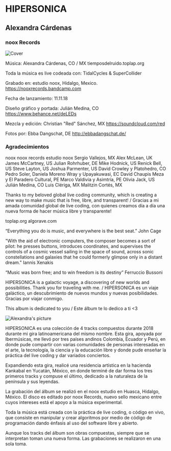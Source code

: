 # HIPERSONICA
## Alexandra Cárdenas
### noox Records

![Cover](https://github.com/tiemposdelruido/HIPERSONICA-prensa/blob/master/HIPERSONICA_2_alta.png)

Música:
Alexandra Cárdenas, CO / MX
tiemposdelruido.toplap.org

Toda la música es live codeada con: TidalCycles & SuperCollider

Grabado en: estudio noox, Hidalgo, Mexico.
https://nooxrecords.bandcamp.com

Fecha de lanzamiento: 11.11.18

Diseño gráfico y portada:
Julián Medina, CO
https://www.behance.net/deLEDs

Mezcla y edición:
Christian "Red" Sánchez, MX
https://soundcloud.com/red

Fotos por: 
Ebba Dangschat, DE
http://ebbadangschat.de/

### Agradecimientos

noox
noox records
estudio noox
Sergio Vallejos, MX
Alex McLean, UK
James McCartney, US
Julian Rohrhuber, DE
Mike Hodnick, US
Renick Bell, US
Steve Layton, US
Joshua Parmenter, US
David Crowley y Platohedro, CO
Pedro Soler, Daniela Moreno Wray y Upayakuwasi, EC
David Chaupis Meza y El Paradero Cultural, PE
Marco Valdivia y Asimtría, PE
Olivia Jack, US
Julián Medina, CO
Luis Clériga, MX
Malitzin Cortés, MX

Thanks to my beloved global live coding community, which is creating a new way to make music that is free, libre, and transparent! / Gracias a mi amada comunidad global de live coding, con quienes creamos día a día una nueva forma de hacer música libre y transparente! 

toplap.org
algorave.com

“Everything you do is music, and everywhere is the best seat.” John Cage 

"With the aid of electronic computers, the composer becomes a sort of pilot: he presses buttons, introduces coordinates, and supervises the controls of a cosmic vessel sailing in the space of sound, across sonic constellations and galaxies that he could formerly glimpse only in a distant dream." Iannis Xenakis

“Music was born free; and to win freedom is its destiny” Ferruccio Bussoni


HIPERSONICA is a galactic voyage, a discovering of new worlds and possibilities. Thank you for traveling with me. / HIPERSONICA es un viaje galáctico, un descubrimiento de nuevos mundos y nuevas posibilidades. Gracias por viajar conmigo.

This album is dedicated to you / Este álbum te lo dedico a ti <3

![Alexandra's picture](https://github.com/tiemposdelruido/HIPERSONICA-prensa/blob/master/AlexandraCardenas-2.jpg)

HIPERSONICA es una colección de 4 tracks compuestos durante 2018 durante mi gira latinoamericana del mismo nombre. Esta gira, apoyada por Ibermúsicas, me llevó por tres países andinos Colombia, Ecuador y Perú, en donde pude compartir con varias comunidades de personas interesadas en el arte, la tecnología, la ciencia y la educación libre y donde pude enseñar la práctica del live coding y dar variados conciertos.  

Expandiendo esta gira, realicé una residencia artística en la hacienda Kankabal en Yucatán, México, en donde terminé de dar forma los tres primeros tracks y compuse el último, dedicado a la naturaleza de la península y sus leyendas. 

La grabación del álbum se realizó en el noox estudio en Huasca, Hidalgo, México. El disco es editado por noox Records, nuevo sello mexicano entre cuyos intereses está el apoyo a la música experimental.

Toda la música está creada con la práctica de live coding, o código en vivo, que consiste en manipular y crear algoritmos por medio de código de programación dando énfasis al uso del software libre y abierto.

Aunque los tracks del álbum son obras compuestas, siempre que se interpretan toman una nueva forma. Las grabaciones se realizaron en una sola toma. 

								
								
								
								
								
